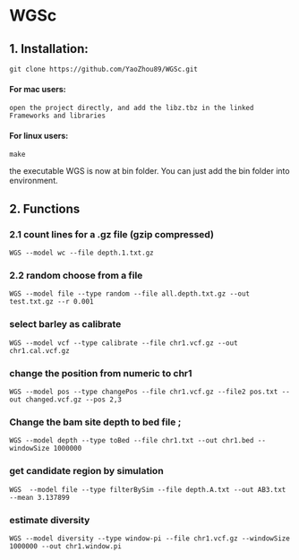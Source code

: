 # WGSc
## 1. Installation:
    git clone https://github.com/YaoZhou89/WGSc.git
#### For mac users:
    open the project directly, and add the libz.tbz in the linked Frameworks and libraries
#### For linux users:
    make
the executable WGS is now at bin folder. You can just add the bin folder into environment.
   
## 2. Functions   
### 2.1 count lines for a .gz file (gzip compressed)
    WGS --model wc --file depth.1.txt.gz
### 2.2 random choose from a file
    WGS --model file --type random --file all.depth.txt.gz --out test.txt.gz --r 0.001
### 
###  select barley  as calibrate
    WGS --model vcf --type calibrate --file chr1.vcf.gz --out chr1.cal.vcf.gz
###  change the position from numeric to chr1
    WGS --model pos --type changePos --file chr1.vcf.gz --file2 pos.txt --out changed.vcf.gz --pos 2,3
### Change the bam site depth to bed file ;
    WGS --model depth --type toBed --file chr1.txt --out chr1.bed --windowSize 1000000
### get candidate region by simulation
    WGS  --model file --type filterBySim --file depth.A.txt --out AB3.txt --mean 3.137899
### estimate diversity 
    WGS --model diversity --type window-pi --file chr1.vcf.gz --windowSize 1000000 --out chr1.window.pi
### 
### 
### 
### 
### 
